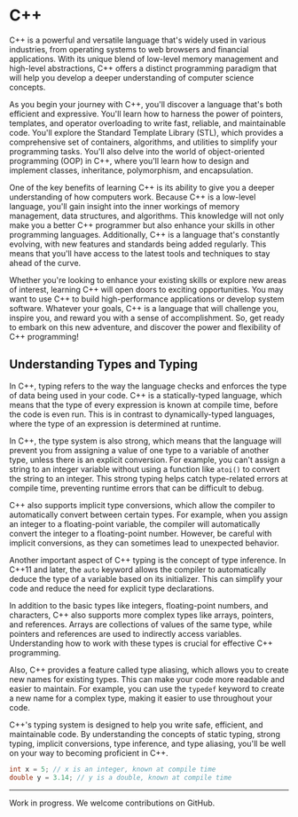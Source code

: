 # C++

C++ is a powerful and versatile language that's widely used in various
industries, from operating systems to web browsers and financial applications.
With its unique blend of low-level memory management and high-level
abstractions, C++ offers a distinct programming paradigm that will help you develop
a deeper understanding of computer science concepts.

As you begin your journey with C++, you'll discover a language that's
both efficient and expressive. You'll learn how to harness the power of
pointers, templates, and operator overloading to write fast, reliable, and
maintainable code. You'll explore the Standard Template Library (STL), which
provides a comprehensive set of containers, algorithms, and utilities to
simplify your programming tasks. You'll also delve into the world of
object-oriented programming (OOP) in C++, where you'll learn how to design and
implement classes, inheritance, polymorphism, and encapsulation.

One of the key benefits of learning C++ is its ability to give you a
deeper understanding of how computers work. Because C++ is a low-level
language, you'll gain insight into the inner workings of memory management, data
structures, and algorithms. This knowledge will not only make you a better C++
programmer but also enhance your skills in other programming languages.
Additionally, C++ is a language that's constantly evolving, with new features and
standards being added regularly. This means that you'll have access to the
latest tools and techniques to stay ahead of the curve.

Whether you're looking to enhance your existing skills or explore new
areas of interest, learning C++ will open doors to exciting opportunities.
You may want to use C++ to build high-performance applications or develop
system software. Whatever your goals, C++ is a language
that will challenge you, inspire you, and reward you with a sense of
accomplishment. So, get ready to embark on this new adventure, and discover the power
and flexibility of C++ programming!


## Understanding Types and Typing

In C++, typing refers to the way the language checks and enforces the
type of data being used in your code. C++ is a statically-typed language,
which means that the type of every expression is known at compile time,
before the code is even run. This is in contrast to dynamically-typed
languages, where the type of an expression is determined at runtime.

In C++, the type system is also strong, which means that the language
will prevent you from assigning a value of one type to a variable of
another type, unless there is an explicit conversion. For example, you can't
assign a string to an integer variable without using a function like `atoi()`
to convert the string to an integer. This strong typing helps catch
type-related errors at compile time, preventing runtime errors that can be
difficult to debug.

C++ also supports implicit type conversions, which allow the compiler
to automatically convert between certain types. For example, when you
assign an integer to a floating-point variable, the compiler will
automatically convert the integer to a floating-point number. However, be careful
with implicit conversions, as they can sometimes lead to unexpected
behavior.

Another important aspect of C++ typing is the concept of type
inference. In C++11 and later, the `auto` keyword allows the compiler to
automatically deduce the type of a variable based on its initializer. This can
simplify your code and reduce the need for explicit type declarations.

In addition to the basic types like integers, floating-point numbers,
and characters, C++ also supports more complex types like arrays,
pointers, and references. Arrays are collections of values of the same type,
while pointers and references are used to indirectly access variables.
Understanding how to work with these types is crucial for effective C++ programming.

Also, C++ provides a feature called type aliasing, which allows you
to create new names for existing types. This can make your code more
readable and easier to maintain. For example, you can use the `typedef` keyword
to create a new name for a complex type, making it easier to use
throughout your code.

C++'s typing system is designed to help you write safe, efficient, and maintainable code. By understanding the concepts of static typing, strong typing, implicit conversions, type inference, and type aliasing, you'll be well on your way to becoming proficient in C++.

```cpp
int x = 5; // x is an integer, known at compile time
double y = 3.14; // y is a double, known at compile time
```
---

Work in progress. We welcome contributions on GitHub.

